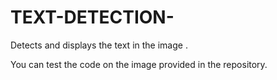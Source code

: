 # TEXT-DETECTION-
Detects and displays the text in the image .

You can test the code on the image provided in the repository.
